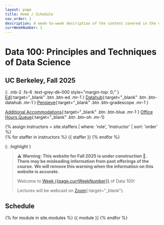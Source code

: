 ```yaml
---
layout: page
title: Home / Schedule
nav_order: 1
description: A week-to-week description of the content covered in the course.
currWeekNumber: 1
---
```


# Data 100: Principles and Techniques of Data Science

## UC Berkeley, Fall 2025 
{: .mb-2 .fs-6 .text-grey-dk-000 style="margin-top: 0;"  }
[Ed](https://edstem.org/us/courses/83980){:target="\_blank" .btn .btn-ed .mr-1 }
[Datahub](http://data100.datahub.berkeley.edu/){:target="\_blank" .btn .btn-datahub .mr-1 }
[Pensieve](https://www.pensieve.co/student/classes/data100_fa25/my-assignments){:target="\_blank" .btn .btn-gradescope .mr-1 }
<!-- [Lectures Playlist](){:target="\_blank" .btn .btn-youtube .mr-1} -->
[Additional Accommodations](https://docs.google.com/forms/d/e/1FAIpQLSeLQXhbxlbenjEkhbonBrd6XFiKoPXgq2B7VBvKwYbW9a49dA/viewform?usp=header){:target="\_blank" .btn .btn-blue .mr-1 }
[Office Hours Queue](https://oh.ds100.org/){:target="\_blank" .btn .btn-oh .mr-1}

<div>
{% assign instructors = site.staffers | where: 'role', 'Instructor' | sort: 'order' %}
  <div class="role">
    {% for staffer in instructors %}
    <!-- {% assign staffer.photo = staffer.photo | replace: '../', '' %} -->
    {{ staffer }}
    {% endfor %}
  </div>
</div>

{: .highlight }
> **⚠️ Warning: This website for Fall 2025 is under construction 🚧. There may be misleading information from past offerings of the course.**
> **We will remove this warning when the information on this website is accurate.**
>
> Welcome to [Week {{page.currWeekNumber}}](#week-{{page.currWeekNumber}}) of Data 100!
> 
> Lectures will be webcast on [Zoom](https://berkeley.zoom.us/j/98761698690){:target="\_blank"}.



<a name="schedule"></a>


## Schedule

{% for module in site.modules %}
{{ module }}
{% endfor %}